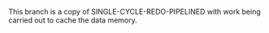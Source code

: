 This branch is a copy of SINGLE-CYCLE-REDO-PIPELINED with work being carried out to cache the data memory. 